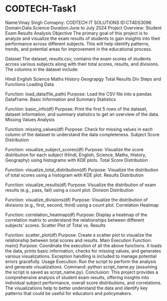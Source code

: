 # CODTECH-Task1
Name:Vinay Singh
Comapny: CODTECH IT SOLUTIONS
ID:CT4DS3096
Domain:Data Science
Duration:June to July 2024
Project Overview: Student Exam Results Analysis
Objective
The primary goal of this project is to analyze and visualize the exam results of students to gain insights into their performance across different subjects. This will help identify patterns, trends, and potential areas for improvement in the educational process.

Dataset
The dataset, results.csv, contains the exam scores of students across various subjects along with their total scores, results, and divisions. The columns in the dataset include:

Hindi
English
Science
Maths
History
Geograpgy
Total
Results
Div
Steps and Functions
Loading Data

Function: load_data(file_path)
Purpose: Load the CSV file into a pandas DataFrame.
Basic Information and Summary Statistics

Function: basic_info(df)
Purpose: Print the first 5 rows of the dataset, dataset information, and summary statistics to get an overview of the data.
Missing Values Analysis

Function: missing_values(df)
Purpose: Check for missing values in each column of the dataset to understand the data completeness.
Subject Score Distribution

Function: visualize_subject_scores(df)
Purpose: Visualize the score distribution for each subject (Hindi, English, Science, Maths, History, Geography) using histograms with KDE plots.
Total Score Distribution

Function: visualize_total_distribution(df)
Purpose: Visualize the distribution of total scores using a histogram with KDE plot.
Results Distribution

Function: visualize_results(df)
Purpose: Visualize the distribution of exam results (e.g., pass, fail) using a count plot.
Division Distribution

Function: visualize_divisions(df)
Purpose: Visualize the distribution of divisions (e.g., first, second, third) using a count plot.
Correlation Heatmap

Function: correlation_heatmap(df)
Purpose: Display a heatmap of the correlation matrix to understand the relationships between different subjects' scores.
Scatter Plot of Total vs. Results

Function: scatter_plot(df)
Purpose: Create a scatter plot to visualize the relationship between total scores and results.
Main Execution
Function: main()
Purpose: Coordinate the execution of all the above functions. It loads the data, prints basic information, checks for missing values, and generates various visualizations. Exception handling is included to manage potential errors gracefully.
Usage
Execution: Run the script to perform the analysis and generate visualizations.
Command: python script_name.py (assuming the script is saved as script_name.py).
Conclusion:
This project provides a comprehensive analysis of student exam results, offering insights into individual subject performance, overall score distributions, and correlations. The visualizations help to better understand the data and identify key patterns that could be useful for educators and policymakers.
